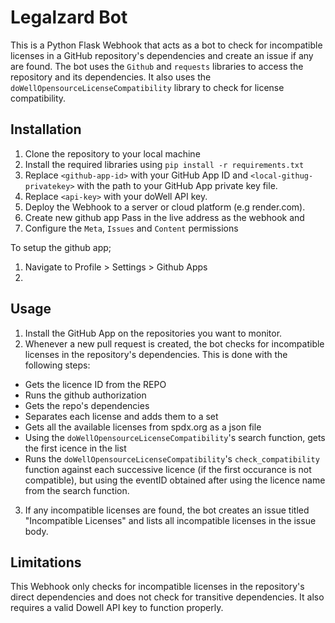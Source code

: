 # Legalzard Bot

This is a Python Flask Webhook that acts as a bot to check for incompatible licenses in a GitHub repository's dependencies and create an issue if any are found. The bot uses the `Github` and `requests` libraries to access the repository and its dependencies. It also uses the `doWellOpensourceLicenseCompatibility` library to check for license compatibility.

## Installation

1. Clone the repository to your local machine
2. Install the required libraries using `pip install -r requirements.txt`
3. Replace `<github-app-id>` with your GitHub App ID and `<local-githug-privatekey>` with the path to your GitHub App private key file.
4. Replace `<api-key>` with your doWell API key.
5. Deploy the Webhook to a server or cloud platform (e.g render.com).
6. Create new github app Pass in the live address as the webhook and
7. Configure the `Meta`, `Issues` and `Content` permissions



To setup the github app;
1. Navigate to Profile > Settings > Github Apps
2. 


## Usage

1. Install the GitHub App on the repositories you want to monitor.
2. Whenever a new pull request is created, the bot checks for incompatible licenses in the repository's dependencies.
This is done with the following steps:
- Gets the licence ID from the REPO
- Runs the github authorization
- Gets the repo's dependencies
- Separates each license and adds them to a set
- Gets all the available licenses from spdx.org as a json file
- Using the `doWellOpensourceLicenseCompatibility`'s search function, gets the first icence in the list
- Runs the `doWellOpensourceLicenseCompatibility`'s `check_compatibility` function against each successive licence (if the first occurance is not compatible), but using the eventID obtained after using the licence name from the search function.

3. If any incompatible licenses are found, the bot creates an issue titled "Incompatible Licenses" and lists all incompatible licenses in the issue body.

## Limitations

This Webhook only checks for incompatible licenses in the repository's direct dependencies and does not check for transitive dependencies. It also requires a valid Dowell API key to function properly.